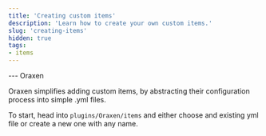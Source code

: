 ```yaml
---
title: 'Creating custom items'
description: 'Learn how to create your own custom items.'
slug: 'creating-items'
hidden: true
tags:
- items
---
```


<versions>

--- Oraxen

Oraxen simplifies adding custom items, by abstracting their configuration process into simple .yml files. 

To start, head into `plugins/Oraxen/items` and either choose and existing yml file or create a new one with any name.


</versions>

